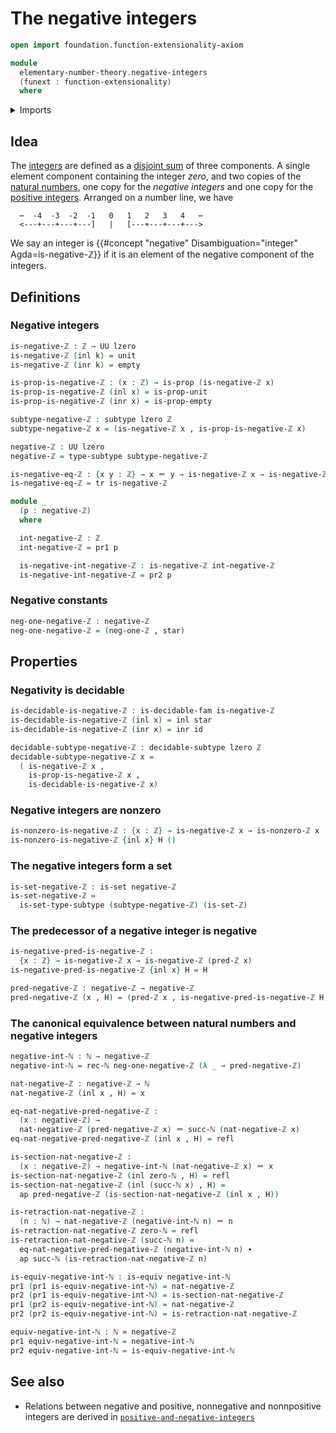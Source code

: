 # The negative integers

```agda
open import foundation.function-extensionality-axiom

module
  elementary-number-theory.negative-integers
  (funext : function-extensionality)
  where
```

<details><summary>Imports</summary>

```agda
open import elementary-number-theory.equality-integers funext
open import elementary-number-theory.integers
open import elementary-number-theory.natural-numbers
open import elementary-number-theory.nonzero-integers funext

open import foundation.action-on-identifications-functions
open import foundation.coproduct-types funext
open import foundation.decidable-subtypes funext
open import foundation.decidable-types funext
open import foundation.dependent-pair-types
open import foundation.empty-types funext
open import foundation.equivalences funext
open import foundation.function-types funext
open import foundation.identity-types funext
open import foundation.propositions funext
open import foundation.retractions funext
open import foundation.sections funext
open import foundation.sets funext
open import foundation.subtypes funext
open import foundation.transport-along-identifications
open import foundation.unit-type
open import foundation.universe-levels
```

</details>

## Idea

The [integers](elementary-number-theory.integers.md) are defined as a
[disjoint sum](foundation-core.coproduct-types.md) of three components. A single
element component containing the integer _zero_, and two copies of the
[natural numbers](elementary-number-theory.natural-numbers.md), one copy for the
_negative integers_ and one copy for the
[positive integers](elementary-number-theory.positive-integers.md). Arranged on
a number line, we have

```text
  ⋯  -4  -3  -2  -1   0   1   2   3   4   ⋯
  <---+---+---+---]   |   [---+---+---+--->
```

We say an integer is
{{#concept "negative" Disambiguation="integer" Agda=is-negative-ℤ}} if it is an
element of the negative component of the integers.

## Definitions

### Negative integers

```agda
is-negative-ℤ : ℤ → UU lzero
is-negative-ℤ (inl k) = unit
is-negative-ℤ (inr k) = empty

is-prop-is-negative-ℤ : (x : ℤ) → is-prop (is-negative-ℤ x)
is-prop-is-negative-ℤ (inl x) = is-prop-unit
is-prop-is-negative-ℤ (inr x) = is-prop-empty

subtype-negative-ℤ : subtype lzero ℤ
subtype-negative-ℤ x = (is-negative-ℤ x , is-prop-is-negative-ℤ x)

negative-ℤ : UU lzero
negative-ℤ = type-subtype subtype-negative-ℤ

is-negative-eq-ℤ : {x y : ℤ} → x ＝ y → is-negative-ℤ x → is-negative-ℤ y
is-negative-eq-ℤ = tr is-negative-ℤ

module _
  (p : negative-ℤ)
  where

  int-negative-ℤ : ℤ
  int-negative-ℤ = pr1 p

  is-negative-int-negative-ℤ : is-negative-ℤ int-negative-ℤ
  is-negative-int-negative-ℤ = pr2 p
```

### Negative constants

```agda
neg-one-negative-ℤ : negative-ℤ
neg-one-negative-ℤ = (neg-one-ℤ , star)
```

## Properties

### Negativity is decidable

```agda
is-decidable-is-negative-ℤ : is-decidable-fam is-negative-ℤ
is-decidable-is-negative-ℤ (inl x) = inl star
is-decidable-is-negative-ℤ (inr x) = inr id

decidable-subtype-negative-ℤ : decidable-subtype lzero ℤ
decidable-subtype-negative-ℤ x =
  ( is-negative-ℤ x ,
    is-prop-is-negative-ℤ x ,
    is-decidable-is-negative-ℤ x)
```

### Negative integers are nonzero

```agda
is-nonzero-is-negative-ℤ : {x : ℤ} → is-negative-ℤ x → is-nonzero-ℤ x
is-nonzero-is-negative-ℤ {inl x} H ()
```

### The negative integers form a set

```agda
is-set-negative-ℤ : is-set negative-ℤ
is-set-negative-ℤ =
  is-set-type-subtype (subtype-negative-ℤ) (is-set-ℤ)
```

### The predecessor of a negative integer is negative

```agda
is-negative-pred-is-negative-ℤ :
  {x : ℤ} → is-negative-ℤ x → is-negative-ℤ (pred-ℤ x)
is-negative-pred-is-negative-ℤ {inl x} H = H

pred-negative-ℤ : negative-ℤ → negative-ℤ
pred-negative-ℤ (x , H) = (pred-ℤ x , is-negative-pred-is-negative-ℤ H)
```

### The canonical equivalence between natural numbers and negative integers

```agda
negative-int-ℕ : ℕ → negative-ℤ
negative-int-ℕ = rec-ℕ neg-one-negative-ℤ (λ _ → pred-negative-ℤ)

nat-negative-ℤ : negative-ℤ → ℕ
nat-negative-ℤ (inl x , H) = x

eq-nat-negative-pred-negative-ℤ :
  (x : negative-ℤ) →
  nat-negative-ℤ (pred-negative-ℤ x) ＝ succ-ℕ (nat-negative-ℤ x)
eq-nat-negative-pred-negative-ℤ (inl x , H) = refl

is-section-nat-negative-ℤ :
  (x : negative-ℤ) → negative-int-ℕ (nat-negative-ℤ x) ＝ x
is-section-nat-negative-ℤ (inl zero-ℕ , H) = refl
is-section-nat-negative-ℤ (inl (succ-ℕ x) , H) =
  ap pred-negative-ℤ (is-section-nat-negative-ℤ (inl x , H))

is-retraction-nat-negative-ℤ :
  (n : ℕ) → nat-negative-ℤ (negative-int-ℕ n) ＝ n
is-retraction-nat-negative-ℤ zero-ℕ = refl
is-retraction-nat-negative-ℤ (succ-ℕ n) =
  eq-nat-negative-pred-negative-ℤ (negative-int-ℕ n) ∙
  ap succ-ℕ (is-retraction-nat-negative-ℤ n)

is-equiv-negative-int-ℕ : is-equiv negative-int-ℕ
pr1 (pr1 is-equiv-negative-int-ℕ) = nat-negative-ℤ
pr2 (pr1 is-equiv-negative-int-ℕ) = is-section-nat-negative-ℤ
pr1 (pr2 is-equiv-negative-int-ℕ) = nat-negative-ℤ
pr2 (pr2 is-equiv-negative-int-ℕ) = is-retraction-nat-negative-ℤ

equiv-negative-int-ℕ : ℕ ≃ negative-ℤ
pr1 equiv-negative-int-ℕ = negative-int-ℕ
pr2 equiv-negative-int-ℕ = is-equiv-negative-int-ℕ
```

## See also

- Relations between negative and positive, nonnegative and nonnpositive integers
  are derived in
  [`positive-and-negative-integers`](elementary-number-theory.positive-and-negative-integers.md)
